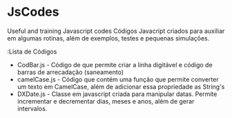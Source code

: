 # JsCodes
Useful and training Javascript codes
Códigos Javacript criados para auxiliar em algumas rotinas, além de exemplos, testes e pequenas simulações.

:Lista de Códigos
- CodBar.js - Código de que permite criar a linha digitável e código de barras de arrecadação (saneamento)
- camelCase.js - Código que contém uma função que permite converter um texto em CamelCase, além de adicionar essa propriedade as String's
- DXDate.js - Classe em javascript criada para manipular datas. Permite incrementar e decrementar dias, meses e anos, além de gerar intervalos. 
